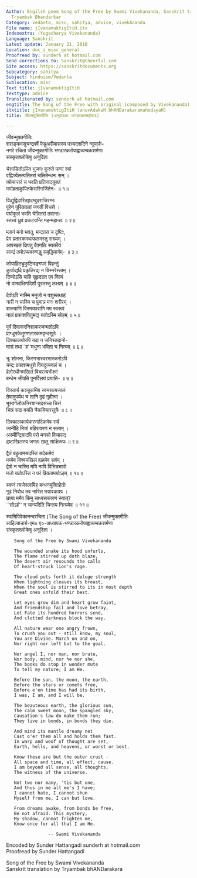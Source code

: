 ```yaml
---
Author: Engilsh poem Song of the Free by Swami Vivekananda, Sanskrit translation by
  Tryambak Bhandarkar
Category: vedanta, misc, sahitya, advice, vivekAnanda
File name: jIvanamuktigItiH.itx
Indexextra: (Yugacharya Vivekananda)
Language: Sanskrit
Latest update: January 21, 2018
Location: doc_z_misc_general
Proofread by: sunderh at hotmail.com
Send corrections to: Sanskrit@cheerful.com
Site access: https://sanskritdocuments.org
Subcategory: sahitya
Subject: hinduism/Vedanta
Sublocation: misc
Text title: jIvanamuktigItiH
Texttype: advice
Transliterated by: sunderh at hotmail.com
engtitle: The Song of the Free with original (composed by Vivekananda)
itxtitle: jIvanamuktigItiH (anuvAdakaH bhANDarakaramahodayaH)
title: जीवनमुक्तिगीतिः (अनुवादकः भाण्डरकरमहोदयः)

---
```

  
 जीवन्मुक्तगीतिः   
शराङ्कवसुचन्द्रवर्षे फेब्रुअरीमासस्य पञ्चदशदिने न्यूयार्क-  
नगरे  रचिता जीवन्मुक्तगीतिः भण्डारकरोपाह्वत्र्यम्बकशर्मणा  
संस्कृतश्लोकेषु अनूदिता  
  
चेत्ताडितोऽस्ति भुजगः कुरुते फणां स्वां  
वह्निर्ज्वलत्यतितरां चलितेन्धनः सन् ।  
व्योमान्तरं च भवति प्रतिनादयुक्तं  
मर्माहताकुपितकेसरिगर्जितेन- ॥ १॥  
  
विद्युद्विदारितहृदम्बुदराजिरम्भः  
पूरेण पूरिततलां जगतीं विधत्ते ।  
पर्याकुलं भवति चेन्नितरां तवान्त-  
स्तत्त्वं ध्रुवं प्रकटयन्ति महन्महान्तः ॥ २॥  
  
म्लानं मनो भवतु, मन्दतरा च दृष्टिः,  
प्रेम प्रतारकमथाफलमस्तु सख्यम् ।  
आपच्छतं क्षिपतु दैवगतिः स्वकीयं  
सान्द्रं तमोऽप्यवरुणद्धु समृद्धिमार्गम्- ॥ ३॥  
  
कोपाहितभ्रुकुटिभङ्गपदं विहन्तुं  
कुर्याद्यदि प्रकृतिरद्य न विस्मरेस्त्वम् ।  
दिव्योऽसि याहि सुहृदग्रत एव नित्यं  
नो वामदक्षिणदिशौ पुरतस्तु लक्ष्यम् ॥ ४॥  
  
देवोऽपि नास्मि मनुजो न पशुस्तथाहं  
नारी न चास्मि च पुमान्न मनः शरीरम् ।  
शास्त्राणि विस्मयपराणि मम स्वरूपं  
नालं प्रकाशयितुमद्य यतोऽस्मि सोहम् ॥ ५॥  
  
पूर्वं दिवाकरनिशाकरजन्मतोऽपि  
प्राग्धूमकेतुगणतारकमवृन्दसूतेः ।  
दिक्कालयोरपि यदा न जनिस्तदानो-  
मासं तथा``ह''मधुना भविता च नित्यम् ॥ ६॥  
  
भूः शोभना, किरणभास्वरभास्करोऽपि  
चन्द्रः प्रकाशमधुरो वियदुज्ज्वलं च ।  
हेतोरधीनमखिलं विचरत्यभीक्ष्णं  
बन्धेन जीवति पुनर्विलयं प्रयाति- ॥ ७॥  
  
विस्तार्य कञ्चुकमिव स्वमसत्यजालं  
तेषामुपर्यथ च तानि दृढं गृहीत्वा ।  
भूस्वर्गलोकनिरयान्सदसच्च चित्तं  
चित्रं सदा वयति नैकविचारसूत्रैः ॥ ८॥  
  
दिक्कालकार्यकरणादिकमेव सर्वं  
जानीहि मित्र! बहिरावरणं न सत्यम् ।  
अस्मीन्द्रियादपि परो मनसो विचाराद्  
द्रष्टाखिलस्य जगतः खलु साक्षिरूपः ॥ ९॥  
  
द्वैतं बहुत्वमसदस्ति सदेकमेवं  
मय्येव विश्वमखिलं ह्यहमेव सर्वम् ।  
द्वेषो न चास्ति मयि नापि विभिन्नभावो  
मत्तो यतोऽस्ति न परं प्रियतामयोऽहम् ॥ १०॥  
  
स्वप्नं त्यजेस्त्वमिह बन्धनमुक्तिहेतोः  
गूढं निबोध तव नास्ति भयावकाशः ।  
छाया ममैव किमु साध्वसकारणं स्यात्?  
``सोऽहं'' न चान्यदिति चिन्तय नित्यमेव ॥ ११॥  
  
स्वामिविवेकानन्दरचिता (The Song of the Free) जीवन्मुक्तगीतिः  
साहित्याचार्य-एम० ए०-अध्यापक-भण्डारकरोपाह्वत्र्यम्बकशर्मणा  
संस्कृतश्लोकेषु अनूदिता ।  
  
  
       Song of the Free by Swami Vivekananda  
  
       The wounded snake its hood unfurls,  
       The flame stirred up doth blaze,  
       The desert air resounds the calls  
       Of heart-struck lion's rage.  
  
       The cloud puts forth it deluge strength  
       When lightning cleaves its breast,  
       When the soul is stirred to its in most depth  
       Great ones unfold their best.  
  
       Let eyes grow dim and heart grow faint,  
       And friendship fail and love betray,  
       Let Fate its hundred horrors send,  
       And clotted darkness block the way.  
  
       All nature wear one angry frown,  
       To crush you out - still know, my soul,  
       You are Divine. March on and on,  
       Nor right nor left but to the goal.  
  
       Nor angel I, nor man, nor brute,  
       Nor body, mind, nor he nor she,  
       The books do stop in wonder mute  
       To tell my nature; I am He.  
  
       Before the sun, the moon, the earth,  
       Before the stars or comets free,  
       Before e'en time has had its birth,  
       I was, I am, and I will be.  
  
       The beauteous earth, the glorious sun,  
       The calm sweet moon, the spangled sky,  
       Causation's law do make them run;  
       They live in bonds, in bonds they die.  
  
       And mind its mantle dreamy net  
       Cast o'er them all and holds them fast.  
       In warp and woof of thought are set,  
       Earth, hells, and heavens, or worst or best.  
  
       Know these are but the outer crust -  
       All space and time, all effect, cause.  
       I am beyond all sense, all thoughts,  
       The witness of the universe.  
  
       Not two nor many, 'tis but one,  
       And thus in me all me's I have;  
       I cannot hate, I cannot shun  
       Myself from me, I can but love.  
  
       From dreams awake, from bonds be free,  
       Be not afraid. This mystery,  
       My shadow, cannot frighten me,  
       Know once for all that I am He.  
  
                    -- Swami Vivekananda  
  
Encoded by Sunder Hattangadi sunderh at hotmail.com  
Proofread by Sunder Hattangadi  
  
Song of the Free by Swami Vivekananda  
Sanskrit translation by Tryambak bhANDarakara  
  
  
